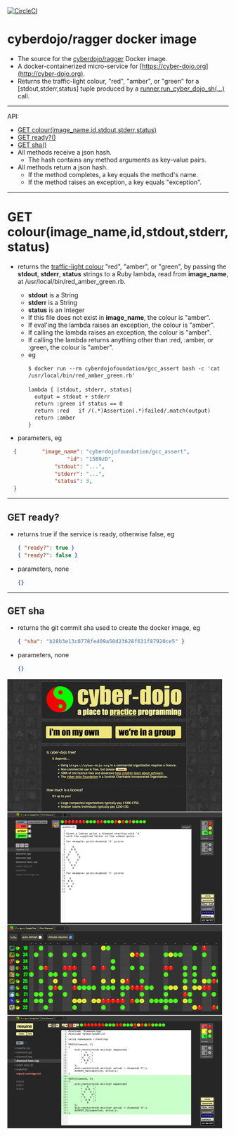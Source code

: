 [![CircleCI](https://circleci.com/gh/cyber-dojo/ragger.svg?style=svg)](https://circleci.com/gh/cyber-dojo/ragger)

# cyberdojo/ragger docker image

- The source for the [cyberdojo/ragger](https://hub.docker.com/r/cyberdojo/ragger/tags) Docker image.
- A docker-containerized micro-service for [https://cyber-dojo.org](http://cyber-dojo.org).
- Returns the traffic-light colour, "red", "amber", or "green" for a
[stdout,stderr,status] tuple produced by a
[runner.run_cyber_dojo_sh(...)](https://github.com/cyber-dojo/runner-stateless#post-run_cyber_dojo_shimage_nameidfilesmax_seconds) call.

- - - -
API:
  * [GET colour(image_name,id,stdout,stderr,status)](#get-colourimage_nameidstdoutstderrstatus)
  * [GET ready?()](#get-ready)
  * [GET sha()](#get-sha)
  * All methods receive a json hash.
    * The hash contains any method arguments as key-value pairs.
  * All methods return a json hash.
    * If the method completes, a key equals the method's name.
    * If the method raises an exception, a key equals "exception".

- - - -
# GET colour(image_name,id,stdout,stderr,status)
- returns the [traffic-light colour](http://blog.cyber-dojo.org/2014/10/cyber-dojo-traffic-lights.html) "red", "amber", or "green", by passing the **stdout**, **stderr**, **status**
strings to a Ruby lambda, read from **image_name**, at /usr/local/bin/red_amber_green.rb.
  * **stdout** is a String
  * **stderr** is a String
  * **status** is an Integer
  * If this file does not exist in **image_name**, the colour is "amber".
  * If eval'ing the lambda raises an exception, the colour is "amber".
  * If calling the lambda raises an exception, the colour is "amber".
  * If calling the lambda returns anything other than :red, :amber, or :green, the colour is "amber".
  * eg
    ```
    $ docker run --rm cyberdojofoundation/gcc_assert bash -c 'cat /usr/local/bin/red_amber_green.rb'

    lambda { |stdout, stderr, status|
      output = stdout + stderr
      return :green if status == 0
      return :red   if /(.*)Assertion(.*)failed/.match(output)
      return :amber
    }
    ```

- parameters, eg
```json
  {        "image_name": "cyberdojofoundation/gcc_assert",
                   "id": "15B9zD",
               "stdout": "...",
               "stderr": "...",
               "status": 3,
  }
```

- - - -
## GET ready?
- returns true if the service is ready, otherwise false, eg
  ```json
  { "ready?": true }
  { "ready?": false }
  ```
- parameters, none
  ```json
  {}
  ```

- - - -
## GET sha
- returns the git commit sha used to create the docker image, eg
  ```json
  { "sha": "b28b3e13c0778fe409a50d23628f631f87920ce5" }
  ```
- parameters, none
  ```json
  {}
  ```

![cyber-dojo.org home page](https://github.com/cyber-dojo/cyber-dojo/blob/master/shared/home_page_snapshot.png)
